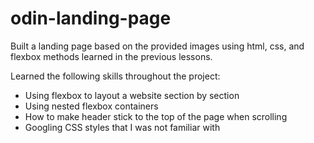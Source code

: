 # odin-landing-page

Built a landing page based on the provided images using html, css, and flexbox methods learned in the previous lessons. 

Learned the following skills throughout the project:
- Using flexbox to layout a website section by section
- Using nested flexbox containers
- How to make header stick to the top of the page when scrolling
- Googling CSS styles that I was not familiar with 